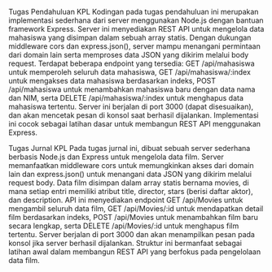 Tugas Pendahuluan KPL
Kodingan pada tugas pendahuluan ini merupakan implementasi sederhana dari server menggunakan Node.js dengan bantuan framework Express. Server ini menyediakan REST API untuk mengelola data mahasiswa yang disimpan dalam sebuah array statis. Dengan dukungan middleware cors dan express.json(), server mampu menangani permintaan dari domain lain serta memproses data JSON yang dikirim melalui body request. Terdapat beberapa endpoint yang tersedia: GET /api/mahasiswa untuk memperoleh seluruh data mahasiswa, GET /api/mahasiswa/:index untuk mengakses data mahasiswa berdasarkan indeks, POST /api/mahasiswa untuk menambahkan mahasiswa baru dengan data nama dan NIM, serta DELETE /api/mahasiswa/:index untuk menghapus data mahasiswa tertentu. Server ini berjalan di port 3000 (dapat disesuaikan), dan akan mencetak pesan di konsol saat berhasil dijalankan. Implementasi ini cocok sebagai latihan dasar untuk membangun REST API menggunakan Express.

Tugas Jurnal KPL
Pada tugas jurnal ini, dibuat sebuah server sederhana berbasis Node.js dan Express untuk mengelola data film. Server memanfaatkan middleware cors untuk memungkinkan akses dari domain lain dan express.json() untuk menangani data JSON yang dikirim melalui request body. Data film disimpan dalam array statis bernama movies, di mana setiap entri memiliki atribut title, director, stars (berisi daftar aktor), dan description. API ini menyediakan endpoint GET /api/Movies untuk mengambil seluruh data film, GET /api/Movies/:id untuk mendapatkan detail film berdasarkan indeks, POST /api/Movies untuk menambahkan film baru secara lengkap, serta DELETE /api/Movies/:id untuk menghapus film tertentu. Server berjalan di port 3000 dan akan menampilkan pesan pada konsol jika server berhasil dijalankan. Struktur ini bermanfaat sebagai latihan awal dalam membangun REST API yang berfokus pada pengelolaan data film.

